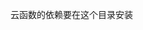 <!--
 * @Description: yu
 * @Author: luckymiaow
 * @Date: 2023-05-20 19:45:52
 * @LastEditors: luckymiaow
-->
<!--
 * @Description: 
 * @Author: luckymiaow
 * @Date: 2023-05-17 17:33:27
 * @LastEditors: luckymiaow
-->

云函数的依赖要在这个目录安装